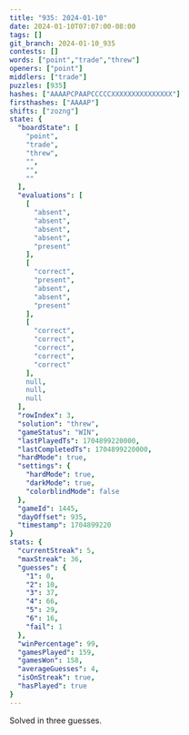 ```yaml
---
title: "935: 2024-01-10"
date: 2024-01-10T07:07:00-08:00
tags: []
git_branch: 2024-01-10_935
contests: []
words: ["point","trade","threw"]
openers: ["point"]
middlers: ["trade"]
puzzles: [935]
hashes: ["AAAAPCPAAPCCCCCXXXXXXXXXXXXXXX"]
firsthashes: ["AAAAP"]
shifts: ["zozng"]
state: {
  "boardState": [
    "point",
    "trade",
    "threw",
    "",
    "",
    ""
  ],
  "evaluations": [
    [
      "absent",
      "absent",
      "absent",
      "absent",
      "present"
    ],
    [
      "correct",
      "present",
      "absent",
      "absent",
      "present"
    ],
    [
      "correct",
      "correct",
      "correct",
      "correct",
      "correct"
    ],
    null,
    null,
    null
  ],
  "rowIndex": 3,
  "solution": "threw",
  "gameStatus": "WIN",
  "lastPlayedTs": 1704899220000,
  "lastCompletedTs": 1704899220000,
  "hardMode": true,
  "settings": {
    "hardMode": true,
    "darkMode": true,
    "colorblindMode": false
  },
  "gameId": 1445,
  "dayOffset": 935,
  "timestamp": 1704899220
}
stats: {
  "currentStreak": 5,
  "maxStreak": 36,
  "guesses": {
    "1": 0,
    "2": 10,
    "3": 37,
    "4": 66,
    "5": 29,
    "6": 16,
    "fail": 1
  },
  "winPercentage": 99,
  "gamesPlayed": 159,
  "gamesWon": 158,
  "averageGuesses": 4,
  "isOnStreak": true,
  "hasPlayed": true
}
---
```

<!-- more -->
Solved in three guesses.
